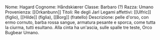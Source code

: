 
Nome: Hagard
Cognome: Håndskiærer
Classe: Barbaro (?)
Razza: Umano
Provenienza: [[Orkanbunn]]
Titoli: Re degli Jarl
Legami affettivi: [[Ulfric]] (figlio), [[Hilde]] (figlia), [[Borg]] (fratello)
Descrizione: pelle d'orso, con ermo cornuto, barba rossa sangue, armatura pesante e sporca, come tutta la ciurma, tutti esultano. Alla cinta ha un'ascia, sulle spalle tre teste, Orco Bugbear Umano.
